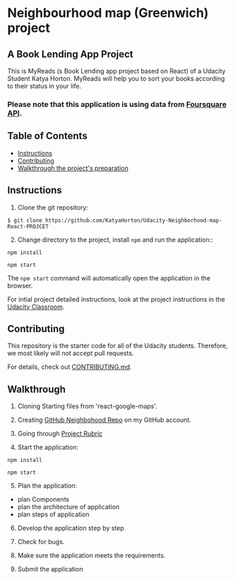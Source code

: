 
# Neighbourhood map (Greenwich) project
## A Book Lending App Project


This is MyReads (s Book Lending app project based on React) of a Udacity Student Katya Horton.
MyReads will help you to sort your books according to their status in your life.

### Please note that this application is using data from [Foursquare API](https://developer.foursquare.com/).

## Table of Contents

* [Instructions](#instructions)
* [Contributing](#contributing)
* [Walkthrough the project's preparation](#Walkthrough)


## Instructions

1. Clone the git repository: 

```$ git clone https://github.com/KatyaHorton/Udacity-Neighborhood-map-React-PROJCET```

2. Change directory to the project, install ```npm``` and run the application:: 

```
npm install 

npm start
```

The ```npm start``` command will automatically open the application in the browser. 

For intial project detailed instructions, look at the project instructions in the [Udacity Classroom](https://classroom.udacity.com/me).

## Contributing

This repository is the starter code for all of the Udacity students. Therefore, we most likely will not accept pull requests.

For details, check out [CONTRIBUTING.md](CONTRIBUTING.md).

## Walkthrough
1. Cloning Starting files from 'react-google-maps'.

2. Creating [GitHub Neighbohood Repo](https://github.com/KatyaHorton/Udacity-Neighborhood-map-React-PROJCET) on my GitHub account.

3. Going through [Project Rubric](https://review.udacity.com/#!/rubrics/1351/view)

4. Start the application: 
```
npm install 

npm start
```

5. Plan the application:
- plan Components
- plan the architecture of application
- plan steps of application

6. Develop the application step by step

7. Check for bugs.

8. Make sure the application meets the requirements.

9. Submit the application